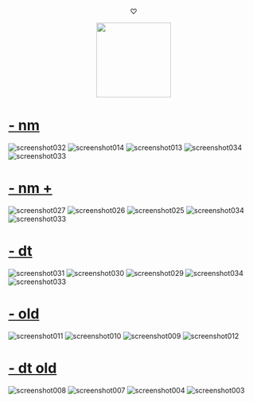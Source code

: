  <p align="center"> ♡ 
<p align="center">
<a href="https://osu.ppy.sh/users/33930179">
  <img src="https://a.ppy.sh/33930179?10"  
       width="150"
       height="150"></a>
<p align="center"> 

# [- nm](https://hakidasu.s-ul.eu/T8i48tE2)
![screenshot032](https://github.com/user-attachments/assets/081a47a6-b509-46f6-8e6e-819dbff5009f)
![screenshot014](https://github.com/user-attachments/assets/6c2ba6a3-b177-47e2-907b-161be4adb185)
![screenshot013](https://github.com/user-attachments/assets/330882be-af35-4837-82d7-38370fbda42b)
![screenshot034](https://github.com/user-attachments/assets/d7cfb228-5e3b-4d6d-8877-a8070582c97f)
![screenshot033](https://github.com/user-attachments/assets/dff3ea62-2482-4714-95e2-232c3ff60878)


# [- nm +](https://hakidasu.s-ul.eu/mfHOvmkj)
![screenshot027](https://github.com/user-attachments/assets/1a23421e-dfd7-4709-97b4-dff48754bec7)
![screenshot026](https://github.com/user-attachments/assets/5a4c179e-5275-4fc6-9a65-d064b6fed4ed)
![screenshot025](https://github.com/user-attachments/assets/c46e78f7-8598-449b-9d6b-d57ccdaeeb37)
![screenshot034](https://github.com/user-attachments/assets/d7cfb228-5e3b-4d6d-8877-a8070582c97f)
![screenshot033](https://github.com/user-attachments/assets/dff3ea62-2482-4714-95e2-232c3ff60878)


# [- dt](https://hakidasu.s-ul.eu/L3j2UBJz)
![screenshot031](https://github.com/user-attachments/assets/9eeae125-264a-4ce9-97bb-78b820a0dc09)
![screenshot030](https://github.com/user-attachments/assets/ae0319f0-e997-4088-b69b-d02f0309ecef)
![screenshot029](https://github.com/user-attachments/assets/174f48f0-78fb-43c4-9f19-8e698e2b42cf)
![screenshot034](https://github.com/user-attachments/assets/d7cfb228-5e3b-4d6d-8877-a8070582c97f)
![screenshot033](https://github.com/user-attachments/assets/dff3ea62-2482-4714-95e2-232c3ff60878)


# [- old](https://hakidasu.s-ul.eu/VJRqjtB6)
![screenshot011](https://github.com/hakidasu/skins/assets/140158379/4fdef1cb-c172-4b4c-a4f1-9335fd1d0b7f)
![screenshot010](https://github.com/hakidasu/skins/assets/140158379/aec5621d-a3e8-4aa4-b772-9b3d75a7ff23)
![screenshot009](https://github.com/hakidasu/skins/assets/140158379/618e6a73-d16f-44b4-96f2-a5ab3d705467)
![screenshot012](https://github.com/hakidasu/skins/assets/140158379/4617f5e6-4d22-4c22-ab47-6253151f5974)


# [- dt old](https://hakidasu.s-ul.eu/QAYHZSgb)
![screenshot008](https://github.com/hakidasu/skins/assets/140158379/d8c1e50c-a5ef-47bd-aa4d-5eb4be6ff21a)
![screenshot007](https://github.com/hakidasu/skins/assets/140158379/6d9dd891-4845-4350-bb48-95eb916abc2f)
![screenshot004](https://github.com/hakidasu/skins/assets/140158379/dc68d400-3d6a-4a45-a99f-37f6293563e4)
![screenshot003](https://github.com/hakidasu/skins/assets/140158379/7e42cfa2-9c88-47d7-9437-64e1d62f928b)
